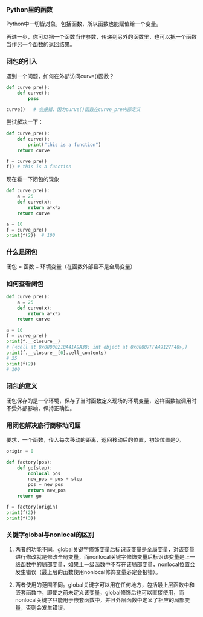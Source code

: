 ### Python里的函数

Python中一切皆对象，包括函数，所以函数也能赋值给一个变量。

再进一步，你可以把一个函数当作参数，传递到另外的函数里，也可以把一个函数当作另一个函数的返回结果。

### 闭包的引入

遇到一个问题，如何在外部访问curve()函数？

```python
def curve_pre():
    def curve():
        pass

curve()   # 会报错，因为curve()函数在curve_pre内部定义
```

尝试解决一下：

```python
def curve_pre():
    def curve():
        print("this is a function")
    return curve

f = curve_pre()
f() # this is a function
```

现在看一下闭包的现象

```python
def curve_pre():
    a = 25
    def curve(x):
        return a*x*x
    return curve

a = 10
f = curve_pre()
print(f(2))  # 100
```

### 什么是闭包

闭包 = 函数 + 环境变量（在函数外部且不是全局变量）

### 如何查看闭包

```python
def curve_pre():
    a = 25
    def curve(x):
        return a*x*x
    return curve

a = 10
f = curve_pre()
print(f.__closure__)     
# (<cell at 0x00000210A41A9A38: int object at 0x00007FFA49127F40>,)
print(f.__closure__[0].cell_contents)
# 25
print(f(2))
# 100
```

### 闭包的意义

闭包保存的是一个环境，保存了当时函数定义现场的环境变量，这样函数被调用时不受外部影响，保持正确性。

### 用闭包解决旅行商移动问题

要求，一个函数，传入每次移动的距离，返回移动后的位置，初始位置是0。

```python
origin = 0

def factory(pos):
    def go(step):
        nonlocal pos
        new_pos = pos + step
        pos = new_pos
        return new_pos
    return go

f = factory(origin)
print(f(2))
print(f(3))
```

### 关键字global与nonlocal的区别

1. 两者的功能不同。global关键字修饰变量后标识该变量是全局变量，对该变量进行修改就是修改全局变量，而nonlocal关键字修饰变量后标识该变量是上一级函数中的局部变量，如果上一级函数中不存在该局部变量，nonlocal位置会发生错误（最上层的函数使用nonlocal修饰变量必定会报错）。

2. 两者使用的范围不同。global关键字可以用在任何地方，包括最上层函数中和嵌套函数中，即使之前未定义该变量，global修饰后也可以直接使用，而nonlocal关键字只能用于嵌套函数中，并且外层函数中定义了相应的局部变量，否则会发生错误。
   